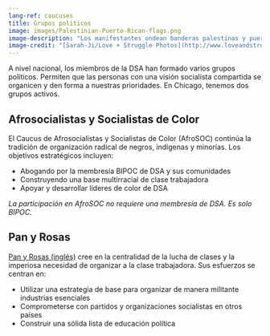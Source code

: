 ```yaml
---
lang-ref: caucuses
title: Grupos politicos
image: images/Palestinian-Puerto-Rican-flags.png
image-description: "Los manifestantes ondean banderas palestinas y puertorriqueñas durante la acción de Decolonize Zhigaagoong el 17 de julio de 2020. AfroSOC construye el poder BIPOC y abolicionista."
image-credit: "[Sarah-Ji/Love + Struggle Photos](http://www.loveandstrugglephotos.com/)"
---
```


A nivel nacional, los miembros de la DSA han formado varios grupos políticos. Permiten que las personas con una visión socialista compartida se organicen y den forma a nuestras prioridades. En Chicago, tenemos dos grupos activos.

## Afrosocialistas y Socialistas de Color

El Caucus de Afrosocialistas y Socialistas de Color (AfroSOC) continúa la tradición de organización radical de negros, indígenas y minorías. Los objetivos estratégicos incluyen:

- Abogando por la membresía BIPOC de DSA y sus comunidades
- Construyendo una base multirracial de clase trabajadora
- Apoyar y desarrollar líderes de color de DSA

*La participación en AfroSOC no requiere una membresía de DSA. Es solo BIPOC.* 

## Pan y Rosas

[Pan y Rosas (inglés)](https://breadandrosesdsa.org/) cree en la centralidad de la lucha de clases y la imperiosa necesidad de organizar a la clase trabajadora. Sus esfuerzos se centran en:

- Utilizar una estrategia de base para organizar de manera militante industrias esenciales
- Comprometerse con partidos y organizaciones socialistas en otros países
- Construir una sólida lista de educación política